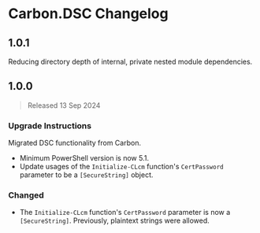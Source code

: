 
# Carbon.DSC Changelog

## 1.0.1

Reducing directory depth of internal, private nested module dependencies.

## 1.0.0

> Released 13 Sep 2024

### Upgrade Instructions

Migrated DSC functionality from Carbon.

* Minimum PowerShell version is now 5.1.
* Update usages of the `Initialize-CLcm` function's `CertPassword` parameter to be a `[SecureString]` object.

### Changed

* The `Initialize-CLcm` function's `CertPassword` parameter is now a `[SecureString]`. Previously, plaintext strings
were allowed.
